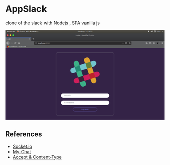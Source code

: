 # **AppSlack**

clone of the slack with Nodejs , SPA vanilla js

![slack](img/slack.png)

## **References**

- [Socket.io](https://www.fusioncharts.com/blog/visualize-real-time-data-socket-io-charts/)
- [My-Chat](https://github.com/MaurickThom/Node.js/blob/master/socketio/server/index.js)
- [Accept & Content-Type](https://webmasters.stackexchange.com/questions/31212/difference-between-the-accept-and-content-type-http-headers)

